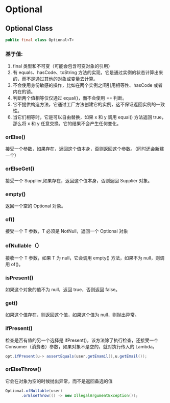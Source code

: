 # Optional

## Optional Class

```java
public final class Optional<T>
```

### 基于值:

1. final 类型和不可变（可能会包含可变对象的引用）
2. 有 equals、hasCode、toString 方法的实现，它是通过实例的状态计算出来的，而不是通过其他的对象或变量去计算。
3. 不会使用身份敏感的操作，比如在两个实例之间引用相等性、hasCode 或者内在的锁。
4. 判断两个值相等仅仅通过 equal\(\)，而不会使用 == 判断。
5. 它不提供构造方法，它通过工厂方法创建它的实例，这不保证返回实例的一致性。
6. 当它们相等时，它是可以自由替换，如果 x 和 y 调用 equal\(\) 方法返回 true，那么将 x 和 y 任意交换，它的结果不会产生任何变化。

### orElse\(\)

接受一个参数，如果存在，返回这个值本身，否则返回这个参数。（同时还会新建一个）

### orElseGet\(\)

接受一个 Supplier,如果存在，返回这个值本身，否则返回 Supplier 对象。

### empty\(\)

返回一个空的 Optional 对象。

### of\(\)

接受一个 T 参数，T 必须是 NotNull，返回一个 Optional 对象

### ofNullable（）

接收一个 T 参数，如果 T 为 null，它会调用 empty\(\) 方法，如果不为 null，则调用 of\(\)。

### isPresent\(\)

如果这个对象的值不为 null，返回 true，否则返回 false。

### get\(\)

如果这个值存在，则返回这个值，如果这个值为 null，则抛出异常。

### ifPresent\(\)

检查是否有值的另一个选择是 ifPresent\(\)，该方法除了执行检查，还接受一个 Consumer（消费者）参数，如果对象不是空的，就对执行传入的 Lambda。

```java
opt.ifPresent(u-> assertEquals(user.getEnamil(),u.getEmail());
```

### orElseThrow\(\)

它会在对象为空的时候抛出异常，而不是返回备选的值

```java
Optional.ofNullable(user)
       .orElseThrow(() -> new IllegalArgumentException());
```

